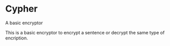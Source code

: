 # Cypher

A basic encryptor 

This is a basic encryptor
to encrypt a sentence or decrypt 
the same type of encription.

